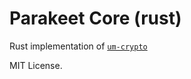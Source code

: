 # Parakeet Core (rust)

Rust implementation of [`um-crypto`](https://github.com/jixunmoe/parakeet/tree/main/um-crypto)

MIT License.
